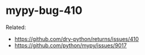 # mypy-bug-410

Related:
- https://github.com/dry-python/returns/issues/410
- https://github.com/python/mypy/issues/9017 
